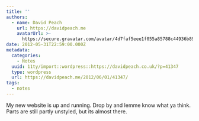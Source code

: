 ```yaml
---
title: ''
authors:
  - name: David Peach
    url: https://davidpeach.me
    avatarUrl: >-
      https://secure.gravatar.com/avatar/4d7faf5eee1f055a85788c44936b8995eaab6dfb004e7854ec747ccb272e91ee?s=96&d=mm&r=g
date: 2012-05-31T22:59:00.000Z
metadata:
  categories:
    - Notes
  uuid: 11ty/import::wordpress::https://davidpeach.co.uk/?p=41347
  type: wordpress
  url: https://davidpeach.me/2012/06/01/41347/
tags:
  - notes
---
```

My new website is up and running. Drop by and lemme know what ya think. Parts are still partly unstyled, but its almost there.